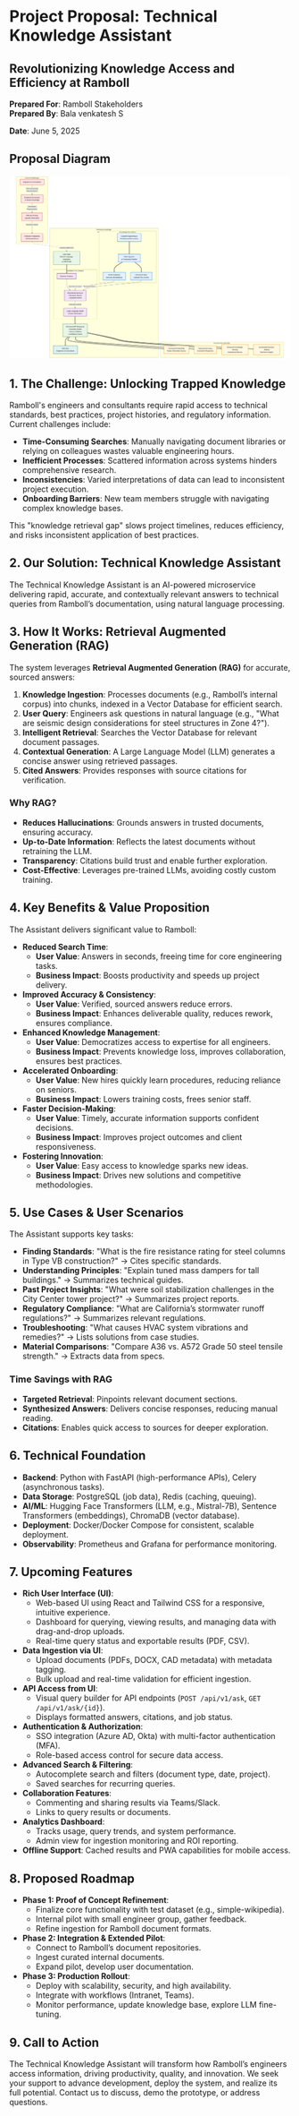 # Project Proposal: Technical Knowledge Assistant
## Revolutionizing Knowledge Access and Efficiency at Ramboll

**Prepared For**: Ramboll Stakeholders  
**Prepared By**: Bala venkatesh S

**Date**: June 5, 2025

## Proposal Diagram

![Architecture Diagram](./images/Business-proposal.png)

## 1. The Challenge: Unlocking Trapped Knowledge
Ramboll's engineers and consultants require rapid access to technical standards, best practices, project histories, and regulatory information. Current challenges include:

- **Time-Consuming Searches**: Manually navigating document libraries or relying on colleagues wastes valuable engineering hours.
- **Inefficient Processes**: Scattered information across systems hinders comprehensive research.
- **Inconsistencies**: Varied interpretations of data can lead to inconsistent project execution.
- **Onboarding Barriers**: New team members struggle with navigating complex knowledge bases.

This "knowledge retrieval gap" slows project timelines, reduces efficiency, and risks inconsistent application of best practices.

## 2. Our Solution: Technical Knowledge Assistant
The Technical Knowledge Assistant is an AI-powered microservice delivering rapid, accurate, and contextually relevant answers to technical queries from Ramboll’s documentation, using natural language processing.

## 3. How It Works: Retrieval Augmented Generation (RAG)
The system leverages **Retrieval Augmented Generation (RAG)** for accurate, sourced answers:

1. **Knowledge Ingestion**: Processes documents (e.g., Ramboll’s internal corpus) into chunks, indexed in a Vector Database for efficient search.
2. **User Query**: Engineers ask questions in natural language (e.g., "What are seismic design considerations for steel structures in Zone 4?").
3. **Intelligent Retrieval**: Searches the Vector Database for relevant document passages.
4. **Contextual Generation**: A Large Language Model (LLM) generates a concise answer using retrieved passages.
5. **Cited Answers**: Provides responses with source citations for verification.

### Why RAG?
- **Reduces Hallucinations**: Grounds answers in trusted documents, ensuring accuracy.
- **Up-to-Date Information**: Reflects the latest documents without retraining the LLM.
- **Transparency**: Citations build trust and enable further exploration.
- **Cost-Effective**: Leverages pre-trained LLMs, avoiding costly custom training.

## 4. Key Benefits & Value Proposition
The Assistant delivers significant value to Ramboll:

- **Reduced Search Time**:
  - **User Value**: Answers in seconds, freeing time for core engineering tasks.
  - **Business Impact**: Boosts productivity and speeds up project delivery.
- **Improved Accuracy & Consistency**:
  - **User Value**: Verified, sourced answers reduce errors.
  - **Business Impact**: Enhances deliverable quality, reduces rework, ensures compliance.
- **Enhanced Knowledge Management**:
  - **User Value**: Democratizes access to expertise for all engineers.
  - **Business Impact**: Prevents knowledge loss, improves collaboration, ensures best practices.
- **Accelerated Onboarding**:
  - **User Value**: New hires quickly learn procedures, reducing reliance on seniors.
  - **Business Impact**: Lowers training costs, frees senior staff.
- **Faster Decision-Making**:
  - **User Value**: Timely, accurate information supports confident decisions.
  - **Business Impact**: Improves project outcomes and client responsiveness.
- **Fostering Innovation**:
  - **User Value**: Easy access to knowledge sparks new ideas.
  - **Business Impact**: Drives new solutions and competitive methodologies.

## 5. Use Cases & User Scenarios
The Assistant supports key tasks:

- **Finding Standards**: "What is the fire resistance rating for steel columns in Type VB construction?" → Cites specific standards.
- **Understanding Principles**: "Explain tuned mass dampers for tall buildings." → Summarizes technical guides.
- **Past Project Insights**: "What were soil stabilization challenges in the City Center tower project?" → Summarizes project reports.
- **Regulatory Compliance**: "What are California’s stormwater runoff regulations?" → Summarizes relevant regulations.
- **Troubleshooting**: "What causes HVAC system vibrations and remedies?" → Lists solutions from case studies.
- **Material Comparisons**: "Compare A36 vs. A572 Grade 50 steel tensile strength." → Extracts data from specs.

### Time Savings with RAG
- **Targeted Retrieval**: Pinpoints relevant document sections.
- **Synthesized Answers**: Delivers concise responses, reducing manual reading.
- **Citations**: Enables quick access to sources for deeper exploration.

## 6. Technical Foundation
- **Backend**: Python with FastAPI (high-performance APIs), Celery (asynchronous tasks).
- **Data Storage**: PostgreSQL (job data), Redis (caching, queuing).
- **AI/ML**: Hugging Face Transformers (LLM, e.g., Mistral-7B), Sentence Transformers (embeddings), ChromaDB (vector database).
- **Deployment**: Docker/Docker Compose for consistent, scalable deployment.
- **Observability**: Prometheus and Grafana for performance monitoring.

## 7. Upcoming Features
- **Rich User Interface (UI)**:
  - Web-based UI using React and Tailwind CSS for a responsive, intuitive experience.
  - Dashboard for querying, viewing results, and managing data with drag-and-drop uploads.
  - Real-time query status and exportable results (PDF, CSV).
- **Data Ingestion via UI**:
  - Upload documents (PDFs, DOCX, CAD metadata) with metadata tagging.
  - Bulk upload and real-time validation for efficient ingestion.
- **API Access from UI**:
  - Visual query builder for API endpoints (`POST /api/v1/ask`, `GET /api/v1/ask/{id}`).
  - Displays formatted answers, citations, and job status.
- **Authentication & Authorization**:
  - SSO integration (Azure AD, Okta) with multi-factor authentication (MFA).
  - Role-based access control for secure data access.
- **Advanced Search & Filtering**:
  - Autocomplete search and filters (document type, date, project).
  - Saved searches for recurring queries.
- **Collaboration Features**:
  - Commenting and sharing results via Teams/Slack.
  - Links to query results or documents.
- **Analytics Dashboard**:
  - Tracks usage, query trends, and system performance.
  - Admin view for ingestion monitoring and ROI reporting.
- **Offline Support**: Cached results and PWA capabilities for mobile access.

## 8. Proposed Roadmap
- **Phase 1: Proof of Concept Refinement**:
  - Finalize core functionality with test dataset (e.g., simple-wikipedia).
  - Internal pilot with small engineer group, gather feedback.
  - Refine ingestion for Ramboll document formats.
- **Phase 2: Integration & Extended Pilot**:
  - Connect to Ramboll’s document repositories.
  - Ingest curated internal documents.
  - Expand pilot, develop user documentation.
- **Phase 3: Production Rollout**:
  - Deploy with scalability, security, and high availability.
  - Integrate with workflows (Intranet, Teams).
  - Monitor performance, update knowledge base, explore LLM fine-tuning.

## 9. Call to Action
The Technical Knowledge Assistant will transform how Ramboll’s engineers access information, driving productivity, quality, and innovation. We seek your support to advance development, deploy the system, and realize its full potential. Contact us to discuss, demo the prototype, or address questions.